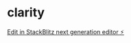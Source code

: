 # clarity

[Edit in StackBlitz next generation editor ⚡️](https://stackblitz.com/~/github.com/SalemZenati/clarity)
